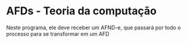 # AFDs - Teoria da computação
Neste programa, ele deve receber um AFND-e, que passará por todo o processo para se transformar em um AFD
